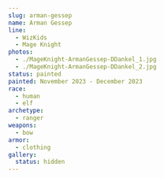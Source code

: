 ```yaml
---
slug: arman-gessep
name: Arman Gessep
line:
  - WizKids
  - Mage Knight
photos:
  - ./MageKnight-ArmanGessep-DDankel_1.jpg
  - ./MageKnight-ArmanGessep-DDankel_2.jpg
status: painted
painted: November 2023 - December 2023
race:
  - human
  - elf
archetype:
  - ranger
weapons:
  - bow
armor:
  - clothing
gallery:
  status: hidden
---
```


